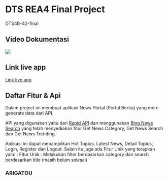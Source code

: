 # DTS REA4 Final Project

DTS4B-42-final

## Video Dokumentasi
![](https://github.com/mochammad123/DTS4B-42-final/blob/main/Done.gif)
## Link live app
[Link live app](https://dts4b-42-final.netlify.app/)

## Daftar Fitur & Api
Dalam project ini membuat aplikasi News Portal (Portal Berita) yang men-generate data dari API.

API yang digunakan yaitu dari [Rapid API](https://rapidapi.com/) dan menggunakan [Bing News Search](https://rapidapi.com/microsoft-azure-org-microsoft-cognitive-services/api/bing-news-search1/) yang telah menyediakan fitur Get News Category, Get News Search dan Get News Trending.

Aplikasi ini dapat menampilkan Hot Topics, Latest News, Detail Topics, Login, Register dan Logout. Selain itu juga ada Fitur Unik yang terapkan yaitu :
Fitur Unik : Melakukan filter berdasarkan category dan search berdasarkan title (masih belum selesai)


### ARIGATOU 